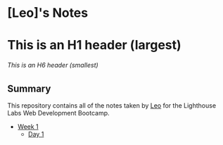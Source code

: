 # [Leo]'s Notes 

# This is an H1 header (largest)

###### This is an H6 header (smallest) 

## Summary 

This repository contains all of the notes taken by [Leo]((https://github.com)) for the Lighthouse Labs Web Development Bootcamp.

* [Week 1](/Week_1)
  * [Day 1](/Week_1/Day_1)
